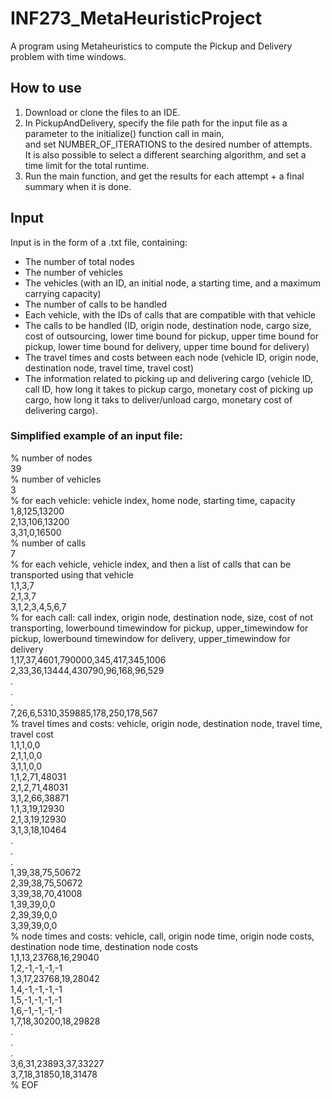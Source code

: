 # INF273_MetaHeuristicProject

A program using Metaheuristics to compute the Pickup and Delivery problem with time windows.




<h2>How to use</h2>

1. Download or clone the files to an IDE.
2. In PickupAndDelivery, specify the file path for the input file as a parameter to the initialize() function call in main,<br>
   and set NUMBER_OF_ITERATIONS to the desired number of attempts.<br> 
   It is also possible to select a different searching algorithm, and set a time limit for the total runtime.
3. Run the main function, and get the results for each attempt + a final summary when it is done.



<h2>Input</h2>

Input is in the form of a .txt file, containing:
* The number of total nodes
* The number of vehicles
* The vehicles (with an ID, an initial node, a starting time, and a maximum carrying capacity)
* The number of calls to be handled
* Each vehicle, with the IDs of calls that are compatible with that vehicle
* The calls to be handled (ID, origin node, destination node, cargo size, cost of outsourcing,
lower time bound for pickup, upper time bound for pickup, lower time bound for delivery, upper time bound for delivery)
* The travel times and costs between each node (vehicle ID, origin node, destination node, travel time, travel cost)
* The information related to picking up and delivering cargo (vehicle ID, call ID, how long it takes to pickup cargo,
monetary cost of picking up cargo, how long it taks to deliver/unload cargo, monetary cost of delivering cargo).


<h3>Simplified example of an input file:</h3>

%  number of nodes<br>
39<br>
%  number of vehicles<br>
3<br>
%  for each vehicle: vehicle index, home node, starting time, capacity<br>
1,8,125,13200<br>
2,13,106,13200<br>
3,31,0,16500<br>
% number of calls<br>
7<br>
%  for each vehicle, vehicle index, and then a list of calls that can be transported using that vehicle<br>
1,1,3,7<br>
2,1,3,7<br>
3,1,2,3,4,5,6,7<br>
% for each call: call index, origin node, destination node, size, cost of not transporting, lowerbound timewindow for pickup, upper_timewindow for pickup, lowerbound timewindow for delivery, upper_timewindow for delivery<br>
1,17,37,4601,790000,345,417,345,1006<br>
2,33,36,13444,430790,96,168,96,529<br>
.<br>
.<br>
.<br>
7,26,6,5310,359885,178,250,178,567<br>
%  travel times and costs: vehicle, origin node, destination node, travel time, travel cost<br>
1,1,1,0,0<br>
2,1,1,0,0<br>
3,1,1,0,0<br>
1,1,2,71,48031<br>
2,1,2,71,48031<br>
3,1,2,66,38871<br>
1,1,3,19,12930<br>
2,1,3,19,12930<br>
3,1,3,18,10464<br>
.<br>
.<br>
.<br>
1,39,38,75,50672<br>
2,39,38,75,50672<br>
3,39,38,70,41008<br>
1,39,39,0,0<br>
2,39,39,0,0<br>
3,39,39,0,0<br>
%  node times and costs: vehicle, call, origin node time, origin node costs, destination node time, destination node costs<br>
1,1,13,23768,16,29040<br>
1,2,-1,-1,-1,-1<br>
1,3,17,23768,19,28042<br>
1,4,-1,-1,-1,-1<br>
1,5,-1,-1,-1,-1<br>
1,6,-1,-1,-1,-1<br>
1,7,18,30200,18,29828<br>
.<br>
.<br>
.<br>
3,6,31,23893,37,33227<br>
3,7,18,31850,18,31478<br>
% EOF<br>

